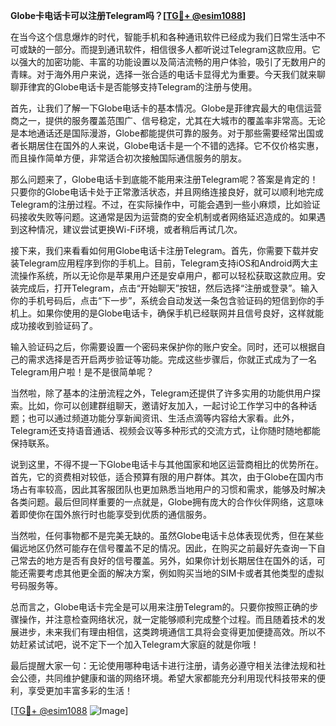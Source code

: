 **Globe卡电话卡可以注册Telegram吗？[[TG💪+ @esim1088](https://t.me/s/esim1088)]**

在当今这个信息爆炸的时代，智能手机和各种通讯软件已经成为我们日常生活中不可或缺的一部分。而提到通讯软件，相信很多人都听说过Telegram这款应用。它以强大的加密功能、丰富的功能设置以及简洁流畅的用户体验，吸引了无数用户的青睐。对于海外用户来说，选择一张合适的电话卡显得尤为重要。今天我们就来聊聊菲律宾的Globe电话卡是否能够支持Telegram的注册与使用。

首先，让我们了解一下Globe电话卡的基本情况。Globe是菲律宾最大的电信运营商之一，提供的服务覆盖范围广、信号稳定，尤其在大城市的覆盖率非常高。无论是本地通话还是国际漫游，Globe都能提供可靠的服务。对于那些需要经常出国或者长期居住在国外的人来说，Globe电话卡是一个不错的选择。它不仅价格实惠，而且操作简单方便，非常适合初次接触国际通信服务的朋友。

那么问题来了，Globe电话卡到底能不能用来注册Telegram呢？答案是肯定的！只要你的Globe电话卡处于正常激活状态，并且网络连接良好，就可以顺利地完成Telegram的注册过程。不过，在实际操作中，可能会遇到一些小麻烦，比如验证码接收失败等问题。这通常是因为运营商的安全机制或者网络延迟造成的。如果遇到这种情况，建议尝试更换Wi-Fi环境，或者稍后再试几次。

接下来，我们来看看如何用Globe电话卡注册Telegram。首先，你需要下载并安装Telegram应用程序到你的手机上。目前，Telegram支持iOS和Android两大主流操作系统，所以无论你是苹果用户还是安卓用户，都可以轻松获取这款应用。安装完成后，打开Telegram，点击“开始聊天”按钮，然后选择“注册或登录”。输入你的手机号码后，点击“下一步”，系统会自动发送一条包含验证码的短信到你的手机上。如果你使用的是Globe电话卡，确保手机已经联网并且信号良好，这样就能成功接收到验证码了。

输入验证码之后，你需要设置一个密码来保护你的账户安全。同时，还可以根据自己的需求选择是否开启两步验证等功能。完成这些步骤后，你就正式成为了一名Telegram用户啦！是不是很简单呢？

当然啦，除了基本的注册流程之外，Telegram还提供了许多实用的功能供用户探索。比如，你可以创建群组聊天，邀请好友加入，一起讨论工作学习中的各种话题；也可以通过频道功能分享新闻资讯、生活点滴等内容给大家看。此外，Telegram还支持语音通话、视频会议等多种形式的交流方式，让你随时随地都能保持联系。

说到这里，不得不提一下Globe电话卡与其他国家和地区运营商相比的优势所在。首先，它的资费相对较低，适合预算有限的用户群体。其次，由于Globe在国内市场占有率较高，因此其客服团队也更加熟悉当地用户的习惯和需求，能够及时解决各类问题。最后但同样重要的一点就是，Globe拥有庞大的合作伙伴网络，这意味着即使你在国外旅行时也能享受到优质的通信服务。

当然啦，任何事物都不是完美无缺的。虽然Globe电话卡总体表现优秀，但在某些偏远地区仍然可能存在信号覆盖不足的情况。因此，在购买之前最好先查询一下自己常去的地方是否有良好的信号覆盖。另外，如果你计划长期居住在国外的话，可能还需要考虑其他更全面的解决方案，例如购买当地的SIM卡或者其他类型的虚拟号码服务等。

总而言之，Globe电话卡完全是可以用来注册Telegram的。只要你按照正确的步骤操作，并注意检查网络状况，就一定能够顺利完成整个过程。而且随着技术的发展进步，未来我们有理由相信，这类跨境通信工具将会变得更加便捷高效。所以不妨赶紧试试吧，说不定下一个加入Telegram大家庭的就是你哦！

最后提醒大家一句：无论使用哪种电话卡进行注册，请务必遵守相关法律法规和社会公德，共同维护健康和谐的网络环境。希望大家都能充分利用现代科技带来的便利，享受更加丰富多彩的生活！

[[TG💪+ @esim1088](https://t.me/s/esim1088) ![Image](https://i.postimg.cc/4NQfJmqS/Snipaste-2025-05-13-00-14-12.png)]